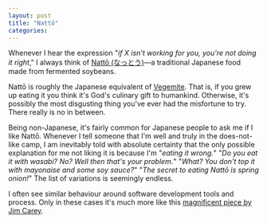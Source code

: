 ```yaml
---
layout: post
title: "Nattō"
categories:
---
```

Whenever I hear the expression "_if X isn't working for you, you're not doing it right_," I always think of [Nattō (なっとう)](http://en.wikipedia.org/wiki/Nattō)—a traditional Japanese food made from fermented soybeans.

Nattō is roughly the Japanese equivalent of [Vegemite](http://en.wikipedia.org/wiki/Vegemite). That is, if you grew up eating it you think it's God's culinary gift to humankind. Otherwise, it's possibly the most disgusting thing you've ever had the misfortune to try. There really is no in between.

Being non-Japanese, it's fairly common for Japanese people to ask me if I like Nattō. Whenever I tell someone that I'm well and truly in the does-not-like camp, I am inevitably told with absolute certainty that the only possible explanation for me not liking it is because I'm "_eating it wrong._" "_Do you eat it with wasabi? No? Well then that's your problem._" "_What? You don't top it with mayonaise and some soy sauce?_" "_The secret to eating Nattō is spring onion!_" The list of variations is seemingly endless.

I often see similar behaviour around software development tools and process. Only in these cases it's much more like this [magnificent piece by Jim Carey](https://www.youtube.com/watch?v=h_vvI26NnwE).
